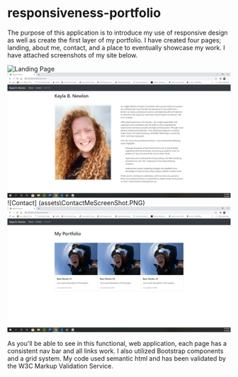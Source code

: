 # responsiveness-portfolio

The purpose of this application is to introduce my use of responsive design as well as create the first layer of my portfolio. I have created four pages; landing, about me, contact, and a place to eventually showcase my work. I have attached screenshots of my site below. 


![Landing Page](assets\LandingPageScreenShot.PNG)
![About Me](assets\AboutMeScreenShot.PNG)
![Contact] (assets\ContactMeScreenShot.PNG)
![Portfolio](assets\PortfilioScreenShot.PNG)


As you'll be able to see in this functional, web application, each page has a consistent nav bar and all links work. I also utilized Bootstrap components and a grid system. My code used semantic html and has been validated by the W3C Markup Validation Service. 